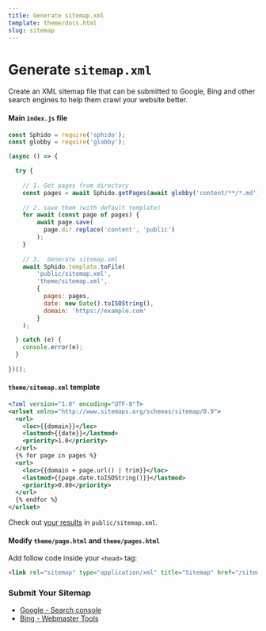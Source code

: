 ```yaml
---
title: Generate sitemap.xml
template: theme/docs.html
slug: sitemap
---
```


# Generate `sitemap.xml`

Create an XML sitemap file that can be submitted to Google, Bing and other search engines to help them crawl your website better.


#### Main `index.js` file
 
```js
const Sphido = require('sphido');
const globby = require('globby');

(async () => {

  try {
    
    // 1. Get pages from directory
    const pages = await Sphido.getPages(await globby('content/**/*.md'), ...Sphido.extenders);
    
    // 2. save them (with default template)
    for await (const page of pages) {
        await page.save(
          page.dir.replace('content', 'public')
        );
    }
    
    // 3.  Generate sitemap.xml
    await Sphido.template.toFile(
        'public/sitemap.xml',
        'theme/sitemap.xml',
        {
          pages: pages,  
          date: new Date().toISOString(), 
          domain: 'https://example.com'
        }
    );

  } catch (e) {
    console.error(e);
  }
  
})();
```

#### `theme/sitemap.xml` template

```xml
<?xml version="1.0" encoding="UTF-8"?>
<urlset xmlns="http://www.sitemaps.org/schemas/sitemap/0.9">
  <url>
    <loc>{{domain}}</loc>
    <lastmod>{{date}}</lastmod>
    <priority>1.0</priority>
  </url>
  {% for page in pages %}
  <url>
    <loc>{{domain + page.url() | trim}}</loc>
    <lastmod>{{page.date.toISOString()}}</lastmod>
    <priority>0.80</priority>
  </url>
  {% endfor %}
</urlset>
```

Check out [your results](/sitemap.xml) in `public/sitemap.xml`.

#### Modify `theme/page.html` and `theme/pages.html`

Add follow code inside your `<head>` tag:
  
```html
<link rel="sitemap" type="application/xml" title="Sitemap" href="/sitemap.xml" />
``` 

### Submit Your Sitemap

* [Google - Search console](https://search.google.com/search-console/about)
* [Bing - Webmaster Tools](https://www.bing.com/toolbox/webmaster)
